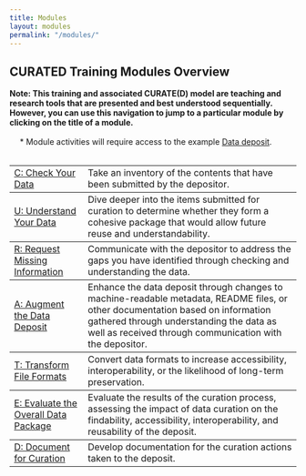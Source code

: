 ```yaml
---
title: Modules
layout: modules
permalink: "/modules/"
---
```


<h2>CURATED Training Modules Overview</h2>
<b>Note: This training and associated CURATE(D) model are teaching and research tools that are presented and best understood sequentially. However, you can use this navigation to jump to a particular module by clicking on the title of a module.</b>
<br>
<br>
&emsp; * Module activities will require access to the example <a href="https://drive.google.com/drive/folders/1aWTQYpEQ4GBzh4KnUK5u6uEKjqKrPVTv?usp=sharing" target="_blank">Data deposit</a>.
<br>
<br>

<table frames="hsides" rules="rows">
<tr>
<td><a href="/CURATED/modules/module-c">C: Check Your Data</a></td>
<td>Take an inventory of the contents that have been submitted by the depositor.</td>
</tr>
<tr>
<td><a href="/CURATED/modules/module-u">U: Understand Your Data</a></td>
<td>Dive deeper into the items submitted for curation to determine whether they form a cohesive package that would allow future reuse and understandability.</td>
</tr>
<tr>
<td><a href="/CURATED/modules/module-r">R: Request Missing Information</a></td>
<td>Communicate with the depositor to address the gaps you have identified through checking and understanding the data.</td>
</tr>
<tr>
<td><a href="/CURATED/modules/module-a">A: Augment the Data Deposit</a></td>
<td>Enhance the data deposit through changes to machine-readable metadata, README files, or other documentation based on information gathered through understanding the data as well as received through communication with the depositor.</td>
</tr>
<tr>
<td><a href="/CURATED/modules/module-t">T: Transform File Formats</a></td>
<td>Convert data formats to increase accessibility, interoperability, or the likelihood of long-term preservation.</td>
</tr>
<tr>
<td><a href="/CURATED/modules/module-e">E: Evaluate the Overall Data Package</a></td>
<td>Evaluate the results of the curation process, assessing the impact of data curation on the findability, accessibility, interoperability, and reusability of the deposit.</td>
</tr>
<tr>
<td><a href="/CURATED/modules/module-d">D: Document for Curation</a></td>
<td>Develop documentation for the curation actions taken to the deposit.</td>
</tr>
</table>
